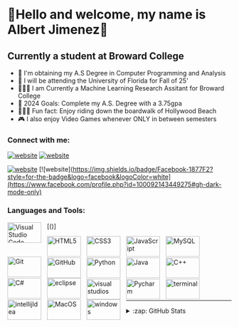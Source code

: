 # 🔰Hello and welcome, my name is Albert Jimenez🔰  


## Currently a student at Broward College 

- 📜 I'm obtaining my A.S Degree in Computer Programming and Analysis
- 🐊 I will be attending the University of Florida for Fall of 25' 
- 👨🏻‍💻 I am Currently a Machine Learning Research Assitant for Broward College
- 🥅 2024 Goals: Complete my A.S. Degree with a 3.75gpa
- 🚴🏻‍♂️ Fun fact: Enjoy riding down the boardwalk of Hollywood Beach
- 🎮 I also enjoy Video Games whenever ONLY in between semesters

### Connect with me:


[![website](https://img.shields.io/badge/LinkedIn-0077B5?style=for-the-badge&logo=linkedin&logoColor=white)](https://linkedin.com/in/albert-jimenez-1590041bb#gh-light-mode-only)
[![website](https://img.shields.io/badge/LinkedIn-0077B5?style=for-the-badge&logo=linkedin&logoColor=white)](https://linkedin.com/in/albert-jimenez-1590041bb#gh-dark-mode-only)
&nbsp;&nbsp;

[![website](https://img.shields.io/badge/Facebook-1877F2?style=for-the-badge&logo=facebook&logoColor=white)](https://www.facebook.com/profile.php?id=100092143449275#gh-light-mode-only)
[![website](https://img.shields.io/badge/Facebook-1877F2?style=for-the-badge&logo=facebook&logoColor=white](https://www.facebook.com/profile.php?id=100092143449275#gh-dark-mode-only)
&nbsp;&nbsp;




### Languages and Tools:

[(<img align="left" alt="Visual Studio Code" height="46px" width="76px" src="https://img.shields.io/badge/VSCode-0078D4?style=for-the-badge&logo=visual%20studio%20code&logoColor=white" style="padding-right:10px;"/>)]

<img align="left" alt="HTML5" height="46px" width="76px" src="https://img.shields.io/badge/HTML5-E34F26?style=for-the-badge&logo=html5&logoColor=white" style="padding-right:10px;" />    

<img align="left" alt="CSS3" height="46px" width="76px" src="https://img.shields.io/badge/CSS3-1572B6?style=for-the-badge&logo=css3&logoColor=white" style="padding-right:10px;" />  

<img align="left" alt="JavaScript" height="46px" width="76px" src="https://img.shields.io/badge/JavaScript-323330?style=for-the-badge&logo=javascript&logoColor=F7DF1E" style="padding-right:10px;" /> 

<img align="left" alt="MySQL" height="46px" width="76px" src="https://img.shields.io/badge/MySQL-005C84?style=for-the-badge&logo=mysql&logoColor=white" style="padding-right:10px;" />  

<img align="left" alt="Git" height="46px" width="76px" src="https://img.shields.io/badge/GIT-E44C30?style=for-the-badge&logo=git&logoColor=white" style="padding-right:10px;" />  <br> <br>

<img align="left" alt="GitHub" height="46px" width="76px" src="https://img.shields.io/badge/GitHub-100000?style=for-the-badge&logo=github&logoColor=white" style="padding-right:10px;" />  

<img align="left" alt="Python" height="46px" width="76px" src="https://img.shields.io/badge/Python-FFD43B?style=for-the-badge&logo=python&logoColor=blue" style="padding-right:10px;" />  

<img align="left" alt="Java" height="46px" width="76px" src="https://img.shields.io/badge/java-%23ED8B00.svg?style=for-the-badge&logo=openjdk&logoColor=white" style="padding-right:10px;" />  

<img align="left" alt="C++" height="46px" width="76px" src="https://img.shields.io/badge/C%2B%2B-00599C?style=for-the-badge&logo=c%2B%2B&logoColor=white" style="padding-right:10px;" />  

<img align="left" alt="C#" height="46px" width="76px" src="https://img.shields.io/badge/C%23-239120?style=for-the-badge&logo=c-sharp&logoColor=white" style="padding-right:10px;" />  

<img align="left" alt="eclipse" height="46px" width="76px" src="https://img.shields.io/badge/Eclipse-2C2255?style=for-the-badge&logo=eclipse&logoColor=white" style="padding-right:10px;" />  <br> <br>

<img align="left" alt="visual studios" height="46px" width="76px" src="https://img.shields.io/badge/Visual_Studio-5C2D91?style=for-the-badge&logo=visual%20studio&logoColor=white" style="padding-right:10px;" />  

<img align="left" alt="Pycharm" height="46px" width="76px" src="https://img.shields.io/badge/PyCharm-000000.svg?&style=for-the-badge&logo=PyCharm&logoColor=white" style="padding-right:10px;" />  

<img align="left" alt="terminal" height="46px" width="76px" src="https://img.shields.io/badge/Eclipse-2C2255?style=for-the-badge&logo=eclipse&logoColor=white" style="padding-right:10px;" />  

<img align="left" alt="intellijIdea" height="46px" width="76px" src="https://img.shields.io/badge/IntelliJ_IDEA-000000.svg?style=for-the-badge&logo=intellij-idea&logoColor=white" style="padding-right:10px;" />  

<img align="left" alt="MacOS" height="46px" width="76px" src="https://img.shields.io/badge/mac%20os-000000?style=for-the-badge&logo=apple&logoColor=white" style="padding-right:10px;" />  

<img align="left" alt="windows" height="46px" width="76px" src="https://img.shields.io/badge/Windows-0078D6?style=for-the-badge&logo=windows&logoColor=white" style="padding-right:10px;" />  





<br />
<br />

---


<details>
  <summary>:zap: GitHub Stats</summary>

  <img align="left" alt="codeSTACKr's GitHub Stats" src="https://github-readme-stats.vercel.app/api?username=codeSTACKr&show_icons=true&hide_border=false&title_color=ff652f&icon_color=FFE400&bg_color=09131B&text_color=ffffff&border_color=0c1a25" />

</details>


